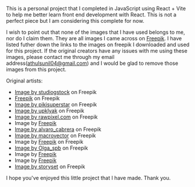 This is a personal project that I completed in JavaScript using React + Vite to help me better learn front end development with React. This is not a perfect piece but I am considering this complete for now.

I wish to point out that none of the images that I have used belongs to me, nor do I claim them. They are all images I came across on <a href="https://www.freepik.com/">Freepik</a>. I have listed futher down the links to the images on freepik I downloaded and used for this project. If the original creators have any issues with me using these images, please contact me through my email address(athulsunil04@gmail.com) and I would be glad to remove those images from this project.

Original artists:

- <a href="https://www.freepik.com/free-vector/space-earth-planet-icon_136484496.htm#query=Earth&position=1&from_view=search&track=sph&uuid=493fb17b-337a-420c-9f9e-7f5ec5b94119">Image by studiogstock</a> on Freepik
- <a href="https://www.freepik.com/free-psd/dia-de-muertos-illustration-with-skeleton-guitar_76672355.htm#query=skeleton&position=30&from_view=search&track=sph&uuid=447638ee-ac55-4419-8212-6d9383ecae44">Freepik</a> on Freepik
- <a href="https://www.freepik.com/free-vector/various-types-cells-back-school-concept_8940477.htm#query=mitochondria&position=4&from_view=search&track=sph&uuid=12b22621-10eb-4c97-b712-0106a21a383f">Image by pikisuperstar</a> on Freepik
- <a href="https://www.freepik.com/free-vector/city-fire-war-destroy-soldier-ammunition_31904177.htm#query=World%20war&position=7&from_view=search&track=ais&uuid=15112180-07c8-45ba-ae6b-668b62959cb7">Image by upklyak</a> on Freepik
- <a href="https://www.freepik.com/free-vector/global-network-connection-background_12872470.htm#query=World%20wide%20web&position=7&from_view=search&track=ais&uuid=b18a407b-59fc-4d04-9b4a-a93c42495bdf">Image by rawpixel.com</a> on Freepik
- Image by <a href="https://www.freepik.com/free-vector/monochrome-hand-drawn-mountain-outline-illustration_41155991.htm#query=Mountain&position=46&from_view=search&track=sph&uuid=8d7b36e0-fc5c-4444-9a6b-a03460f61b29">Freepik</a>
- <a href="https://www.freepik.com/free-vector/flags-icons_961377.htm#query=countries&position=5&from_view=search&track=sph&uuid=327648a5-97ca-4b06-92fe-46cd5defc9ae">Image by alvaro_cabrera</a> on Freepik
- <a href="https://www.freepik.com/free-vector/vector-running-human-icon-silhouette-with-shadow-isolated-white_10603279.htm#query=100m%20race%20icon&position=23&from_view=search&track=ais&uuid=85c8b314-7d84-450f-89cf-934917c6c779">Image by macrovector</a> on Freepik
- Image by <a href="https://www.freepik.com/free-vector/flat-design-collection-science-lab-objects_7604665.htm#query=chemical&position=30&from_view=search&track=sph&uuid=14c48cfc-e55c-41ef-b21c-050a2a225898">Freepik</a> on Freepik
- <a href="https://www.freepik.com/free-vector/retro-numbers-background_857268.htm#query=random%20numbers&position=9&from_view=search&track=ais&uuid=1379153d-cf74-40f2-a510-6d629f1c7100">Image by Olga_spb</a> on Freepik
- Image by <a href="https://www.freepik.com/free-vector/hand-drawn-greek-mythology-illustration_25225348.htm#query=greek%20myth&position=9&from_view=search&track=ais&uuid=765f1c25-0483-467f-b709-db4987b17ae8">Freepik</a>
- Image by <a href="https://www.freepik.com/free-vector/city-landmarks-background-video-conferencing_9250575.htm#query=taj%20mahal&position=5&from_view=search&track=ais&uuid=48b1d14d-8e65-4d35-b26d-b1b4fc721b7e">Freepik</a>
- <a href="https://www.freepik.com/free-vector/body-anatomy-concept-illustration_14935655.htm#query=organs&position=16&from_view=search&track=sph&uuid=1e5766e4-5b79-4e96-9b39-d68cccbf5d84">Image by storyset</a> on Freepik

I hope you've enjoyed this little project that I have made. Thank you.
